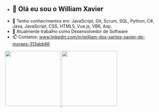 
- ## 👋 Olá eu sou o William Xavier
- 🌱 Tenho conhecimentos em: JavaScript, Git, Scrum, SQL, Python, C#, Java, JavaScript, CSS, HTML5, Vue.js, VB6, Asp.
- 💞️ Atualmente trabalho como Desenvolvedor de Software
- 📫 Contatos: www.linkedin.com/in/william-dos-santos-xavier-de-moraes-313abb66

 <div>
  <a href="https://github.com/willXavie">
  <img height="180em" src="https://github-readme-stats.vercel.app/api?username=willxavie&show_icons=true&theme=dark&include_all_commits=true&count_private=true"/>
  <img height="180em" src="https://github-readme-stats.vercel.app/api/top-langs/?username=willxavie&layout=compact&langs_count=7&theme=dark"/>
</div>


<!---
WillXavie/WillXavie is a ✨ special ✨ repository because its `README.md` (this file) appears on your GitHub profile.
You can click the Preview link to take a look at your changes.
--->
